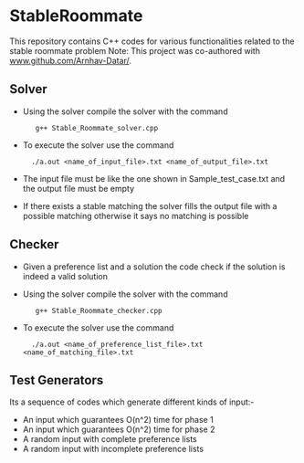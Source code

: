 # StableRoommate
This repository contains C++ codes for various functionalities related to the stable roommate problem
Note: This project was co-authored with www.github.com/Arnhav-Datar/.

## Solver
- Using the solver compile the solver with the command

         g++ Stable_Roommate_solver.cpp
- To execute the solver use the command

        ./a.out <name_of_input_file>.txt <name_of_output_file>.txt
- The input file must be like the one shown in Sample_test_case.txt and the output file must be empty
- If there exists a stable matching the solver fills the output file with a possible matching otherwise it says no matching is possible

## Checker
- Given a preference list and a solution the code check if the solution is indeed a valid solution
- Using the solver compile the solver with the command

         g++ Stable_Roommate_checker.cpp
- To execute the solver use the command

        ./a.out <name_of_preference_list_file>.txt <name_of_matching_file>.txt
        
## Test Generators
Its a sequence of codes which generate different kinds of input:-
- An input which guarantees O(n^2) time for phase 1
- An input which guarantees O(n^2) time for phase 2
- A random input with complete preference lists
- A random input with incomplete preference lists
